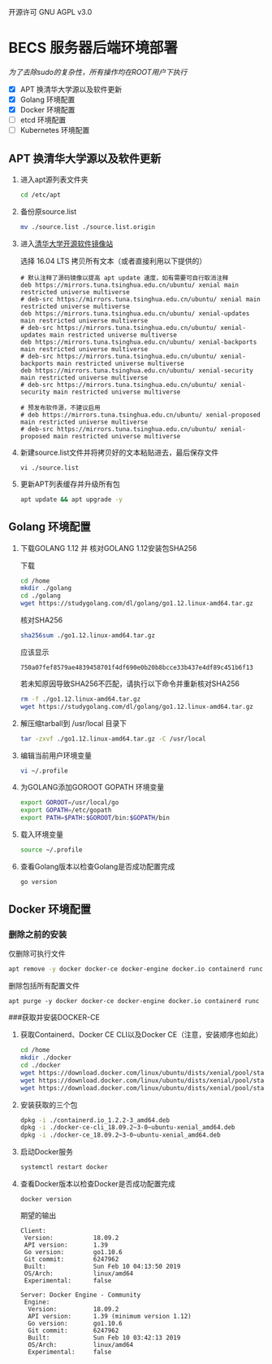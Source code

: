 开源许可 GNU AGPL v3.0

# BECS 服务器后端环境部署

*为了去除sudo的复杂性，所有操作均在ROOT用户下执行*

- [x] APT 换清华大学源以及软件更新
- [x] Golang 环境配置
- [x] Docker 环境配置
- [ ] etcd 环境配置
- [ ] Kubernetes 环境配置

## APT 换清华大学源以及软件更新

1. 进入apt源列表文件夹

   ```bash
   cd /etc/apt
   ```

2. 备份原source.list

   ```bash
   mv ./source.list ./source.list.origin
   ```

3. 进入[清华大学开源软件镜像站](https://mirror.tuna.tsinghua.edu.cn/help/ubuntu/)

   选择 16.04 LTS 拷贝所有文本（或者直接利用以下提供的）

   ```
   # 默认注释了源码镜像以提高 apt update 速度，如有需要可自行取消注释
   deb https://mirrors.tuna.tsinghua.edu.cn/ubuntu/ xenial main restricted universe multiverse
   # deb-src https://mirrors.tuna.tsinghua.edu.cn/ubuntu/ xenial main restricted universe multiverse
   deb https://mirrors.tuna.tsinghua.edu.cn/ubuntu/ xenial-updates main restricted universe multiverse
   # deb-src https://mirrors.tuna.tsinghua.edu.cn/ubuntu/ xenial-updates main restricted universe multiverse
   deb https://mirrors.tuna.tsinghua.edu.cn/ubuntu/ xenial-backports main restricted universe multiverse
   # deb-src https://mirrors.tuna.tsinghua.edu.cn/ubuntu/ xenial-backports main restricted universe multiverse
   deb https://mirrors.tuna.tsinghua.edu.cn/ubuntu/ xenial-security main restricted universe multiverse
   # deb-src https://mirrors.tuna.tsinghua.edu.cn/ubuntu/ xenial-security main restricted universe multiverse
   
   # 预发布软件源，不建议启用
   # deb https://mirrors.tuna.tsinghua.edu.cn/ubuntu/ xenial-proposed main restricted universe multiverse
   # deb-src https://mirrors.tuna.tsinghua.edu.cn/ubuntu/ xenial-proposed main restricted universe multiverse
   ```

4. 新建source.list文件并将拷贝好的文本粘贴进去，最后保存文件

   ```
   vi ./source.list
   ```

5. 更新APT列表缓存并升级所有包

   ```bash
   apt update && apt upgrade -y
   ```

## Golang 环境配置

1. 下载GOLANG 1.12 并 核对GOLANG 1.12安装包SHA256

   下载

   ```bash
   cd /home
   mkdir ./golang
   cd ./golang
   wget https://studygolang.com/dl/golang/go1.12.linux-amd64.tar.gz
   ```

   核对SHA256

   ```bash
   sha256sum ./go1.12.linux-amd64.tar.gz
   ```

   应该显示

   ```
   750a07fef8579ae4839458701f4df690e0b20b8bcce33b437e4df89c451b6f13
   ```

   若未知原因导致SHA256不匹配，请执行以下命令并重新核对SHA256

   ```bash
   rm -f ./go1.12.linux-amd64.tar.gz
   wget https://studygolang.com/dl/golang/go1.12.linux-amd64.tar.gz
   ```

2. 解压缩tarball到 /usr/local 目录下

   ```bash
   tar -zxvf ./go1.12.linux-amd64.tar.gz -C /usr/local
   ```

3. 编辑当前用户环境变量

   ```bash
   vi ~/.profile
   ```

4. 为GOLANG添加GOROOT GOPATH 环境变量

   ```bash
   export GOROOT=/usr/local/go
   export GOPATH=/etc/gopath
   export PATH=$PATH:$GOROOT/bin:$GOPATH/bin
   ```

   

5. 载入环境变量

   ```bash
   source ~/.profile
   ```

   

6. 查看Golang版本以检查Golang是否成功配置完成

   ```bash
   go version
   ```

   
## Docker 环境配置

### 删除之前的安装

仅删除可执行文件

```bash
apt remove -y docker docker-ce docker-engine docker.io containerd runc
```

删除包括所有配置文件

```
apt purge -y docker docker-ce docker-engine docker.io containerd runc
```



###获取并安装DOCKER-CE

1. 获取Containerd、Docker CE CLI以及Docker CE（注意，安装顺序也如此）

   ```bash
   cd /home
   mkdir ./docker
   cd ./docker
   wget https://download.docker.com/linux/ubuntu/dists/xenial/pool/stable/amd64/containerd.io_1.2.2-3_amd64.deb
   wget https://download.docker.com/linux/ubuntu/dists/xenial/pool/stable/amd64/docker-ce-cli_18.09.2~3-0~ubuntu-xenial_amd64.deb
   wget https://download.docker.com/linux/ubuntu/dists/xenial/pool/stable/amd64/docker-ce_18.09.2~3-0~ubuntu-xenial_amd64.deb
   ```

   

2. 安装获取的三个包

   ```bash
   dpkg -i ./containerd.io_1.2.2-3_amd64.deb
   dpkg -i ./docker-ce-cli_18.09.2~3-0~ubuntu-xenial_amd64.deb
   dpkg -i ./docker-ce_18.09.2~3-0~ubuntu-xenial_amd64.deb
   ```

   

3. 启动Docker服务

   ```bash
   systemctl restart docker
   ```

4. 查看Docker版本以检查Docker是否成功配置完成

   ```
   docker version
   ```

   期望的输出

   ```
   Client:
    Version:           18.09.2
    API version:       1.39
    Go version:        go1.10.6
    Git commit:        6247962
    Built:             Sun Feb 10 04:13:50 2019
    OS/Arch:           linux/amd64
    Experimental:      false
   
   Server: Docker Engine - Community
    Engine:
     Version:          18.09.2
     API version:      1.39 (minimum version 1.12)
     Go version:       go1.10.6
     Git commit:       6247962
     Built:            Sun Feb 10 03:42:13 2019
     OS/Arch:          linux/amd64
     Experimental:     false
   ```
